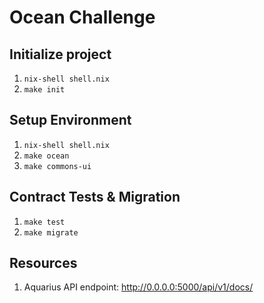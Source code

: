 # Ocean Challenge

## Initialize project

1. `nix-shell shell.nix`
2. `make init`

## Setup Environment

1. `nix-shell shell.nix`
2. `make ocean`
3. `make commons-ui`

## Contract Tests & Migration

1. `make test`
2. `make migrate`

## Resources

1. Aquarius API endpoint: http://0.0.0.0:5000/api/v1/docs/